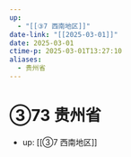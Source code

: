 ```yaml
---
up:
  - "[[③7 西南地区]]"
date-link: "[[2025-03-01]]"
date: 2025-03-01
ctime-p: 2025-03-01T13:27:10
aliases:
  - 贵州省
---
```


# ③73 贵州省

- up: [[③7 西南地区]]
